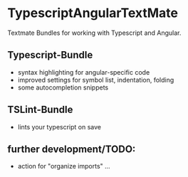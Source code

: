 # TypescriptAngularTextMate

Textmate Bundles for working with Typescript and Angular.

## Typescript-Bundle

* syntax highlighting for angular-specific code
* improved settings for symbol list, indentation, folding 
* some autocompletion snippets

## TSLint-Bundle

* lints your typescript on save

## further development/TODO:

* action for "organize imports"
...
